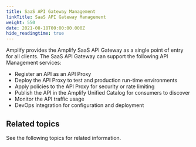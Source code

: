 ```yaml
---
title: SaaS API Gateway Management
linkTitle: SaaS API Gateway Management
weight: 550
date: 2021-08-18T00:00:00.000Z
hide_readingtime: true
---
```


Amplify provides the Amplify SaaS API Gateway as a single point of entry for all clients. The SaaS API Gateway can support the following API Management services:

* Register an API as an API Proxy
* Deploy the API Proxy to test and production run-time environments
* Apply policies to the API Proxy for security or rate limiting
* Publish the API in the Amplify Unified Catalog for consumers to discover
* Monitor the API traffic usage
* DevOps integration for configuration and deployment

## Related topics

See the following topics for related information.
